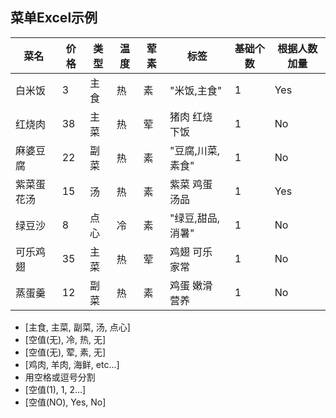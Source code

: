 ## 菜单Excel示例

|菜名|价格|类型|温度|荤素|标签|基础个数|根据人数加量|
|---|---|---|---|---|---|---|---|
|白米饭|3|主食|热|素|"米饭,主食"|1|Yes|
|红烧肉|38|主菜|热|荤|猪肉 红烧 下饭|1|No|
|麻婆豆腐|22|副菜|热|素|"豆腐,川菜,素食"|1|No|
|紫菜蛋花汤|15|汤|热|素|紫菜 鸡蛋 汤品|1|Yes|
|绿豆沙|8|点心|冷|素|"绿豆,甜品,消暑"|1|No|
|可乐鸡翅|35|主菜|热|荤|鸡翅 可乐 家常|1|No|
|蒸蛋羹|12|副菜|热|素|鸡蛋 嫩滑 营养|1|No|

- [主食, 主菜, 副菜, 汤, 点心]
- [空值(无), 冷, 热, 无]
- [空值(无), 荤, 素, 无]
- [鸡肉, 羊肉, 海鲜, etc...]
- 用空格或逗号分割
- [空值(1), 1, 2...]
- [空值(NO), Yes, No]
